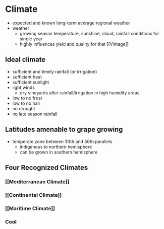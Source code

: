 # Climate
- expected and known long-term average regional weather
- weather
	- growing season temperature, sunshine, cloud, rainfall conditions for single year
	- highly influences yield and quality for that [[Vintage]]
## Ideal climate
- sufficient and timely rainfall (or irrigation)
- sufficient heat
- sufficient sunlight
- light winds
	- dry vineyards after rainfall/irrigation in high humidity areas
- low to no frost
- low to no hail
- no drought
- no late season rainfall
## Latitudes amenable to grape growing
- temperate zone between 30th and 50th parallels
	- indigenous to northern hemisphere
	- can be grown in southern hemisphere
## Four Recognized Climates
### [[Mediterranean Climate]]
### [[Continental Climate]]
### [[Maritime Climate]]
### Cool